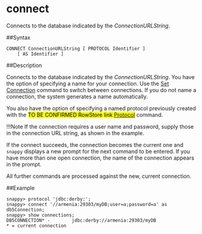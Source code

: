 # connect

Connects to the database indicated by the *ConnectionURLString*.

##Syntax

``` pre
CONNECT ConnectionURLString [ PROTOCOL Identifier ]
    [ AS Identifier ]
```

<a id="rtoolsijcomref22318__section_4397917B333C4918B009F5F6A7DDC742"></a>
##Description

Connects to the database indicated by the *ConnectionURLString*. You have the option of specifying a name for your connection. Use the [Set Connection](set_connection.md) command to switch between connections. If you do not name a connection, the system generates a name automatically.

You also have the option of specifying a named protocol previously created with the <mark> TO BE CONFIRMED RowStore link [Protocol](http://rowstore.docs.snappydata.io/docs/reference/store_commands/protocol.html#rtoolsijcomref27997)</mark> command. 

!!!Note
	If the connection requires a user name and password, supply those in the connection URL string, as shown in the example. </p>
	If the connect succeeds, the connection becomes the current one and `snappy` displays a new prompt for the next command to be entered. If you have more than one open connection, the name of the connection appears in the prompt.

All further commands are processed against the new, current connection.

##Example

``` pre
snappy> protocol 'jdbc:derby:';
snappy> connect '//armenia:29303/myDB;user=a;password=a' as db5Connection; 
snappy> show connections;
DB5CONNECTION* -        jdbc:derby://armenia:29303/myDB
* = current connection
```


